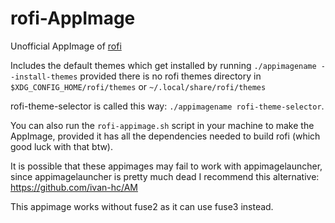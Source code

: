 # rofi-AppImage

Unofficial AppImage of [rofi](https://github.com/davatorium/rofi)

Includes the default themes which get installed by running `./appimagename --install-themes` provided there is no rofi themes directory in `$XDG_CONFIG_HOME/rofi/themes` or `~/.local/share/rofi/themes`

rofi-theme-selector is called this way: `./appimagename rofi-theme-selector`. 

You can also run the `rofi-appimage.sh` script in your machine to make the AppImage, provided it has all the dependencies needed to build rofi (which good luck with that btw).

It is possible that these appimages may fail to work with appimagelauncher, since appimagelauncher is pretty much dead I recommend this alternative: https://github.com/ivan-hc/AM

This appimage works without fuse2 as it can use fuse3 instead.
